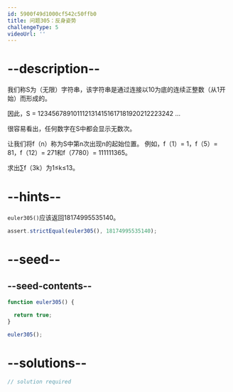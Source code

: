 ```yaml
---
id: 5900f49d1000cf542c50ffb0
title: 问题305：反身姿势
challengeType: 5
videoUrl: ''
---
```


# --description--

我们称S为（无限）字符串，该字符串是通过连接以10为底的连续正整数（从1开始）而形成的。

因此，S = 1234567891011121314151617181920212223242 ...

很容易看出，任何数字在S中都会显示无数次。

让我们将f（n）称为S中第n次出现n的起始位置。 例如，f（1）= 1，f（5）= 81，f（12）= 271和f（7780）= 111111365。

求出∑f（3k）为1≤k≤13。

# --hints--

`euler305()`应该返回18174995535140。

```js
assert.strictEqual(euler305(), 18174995535140);
```

# --seed--

## --seed-contents--

```js
function euler305() {

  return true;
}

euler305();
```

# --solutions--

```js
// solution required
```
